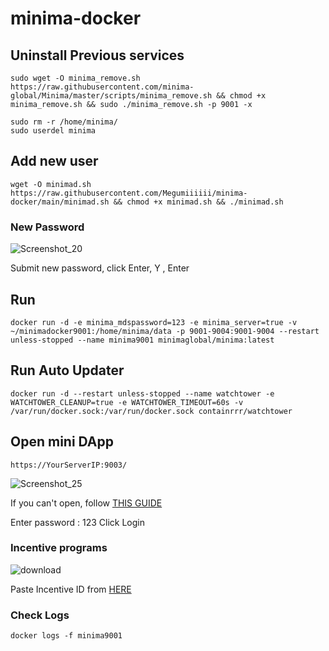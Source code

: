 # minima-docker

## Uninstall Previous services
```
sudo wget -O minima_remove.sh https://raw.githubusercontent.com/minima-global/Minima/master/scripts/minima_remove.sh && chmod +x minima_remove.sh && sudo ./minima_remove.sh -p 9001 -x
```

```
sudo rm -r /home/minima/
sudo userdel minima
```

## Add new user
```
wget -O minimad.sh https://raw.githubusercontent.com/Megumiiiiii/minima-docker/main/minimad.sh && chmod +x minimad.sh && ./minimad.sh
```

### New Password

![Screenshot_20](https://user-images.githubusercontent.com/98658943/201586116-fc14131f-c296-4b88-b45a-ef194f660394.png)

Submit new password, click Enter, Y , Enter


## Run
```
docker run -d -e minima_mdspassword=123 -e minima_server=true -v ~/minimadocker9001:/home/minima/data -p 9001-9004:9001-9004 --restart unless-stopped --name minima9001 minimaglobal/minima:latest
```

## Run Auto Updater
```
docker run -d --restart unless-stopped --name watchtower -e WATCHTOWER_CLEANUP=true -e WATCHTOWER_TIMEOUT=60s -v /var/run/docker.sock:/var/run/docker.sock containrrr/watchtower
```

## Open mini DApp
`https://YourServerIP:9003/`

![Screenshot_25](https://user-images.githubusercontent.com/98658943/201585218-c98fe73a-4253-494b-a46b-1abf09a389c1.png)

If you can't open, follow [THIS GUIDE](https://www.vultr.com/docs/how-to-bypass-the-https-warning-for-self-signed-ssl-tls-certificates/)



Enter password : 123
Click Login

### Incentive programs
![download](https://user-images.githubusercontent.com/98658943/201584579-528ee874-1de2-41a6-8d9f-643f3908d43e.png)


Paste Incentive ID from [HERE](https://incentive.minima.global/account/register?inviteCode=BLEVICKP)

### Check Logs
```
docker logs -f minima9001
```

